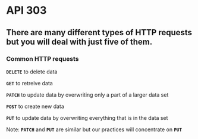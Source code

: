 # API 303

## There are many different types of HTTP requests but you will deal with just five of them. 

### Common HTTP requests

**`DELETE`**
to delete data


**`GET`**
to retreive data 


**`PATCH`**
to update data by overwriting only a part of a larger data set

**`POST`**
to create new data 


**`PUT`**
to update data by overwriting everything that is in the data set



Note: **`PATCH`** and **`PUT`** are similar but our practices will concentrate on **`PUT`**

